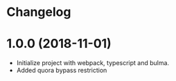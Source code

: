 # Changelog

<a name="1.0.0"></a>

# 1.0.0 (2018-11-01)

- Initialize project with webpack, typescript and bulma.
- Added quora bypass restriction
